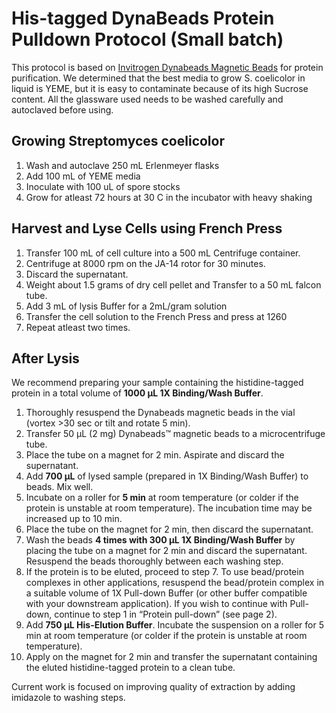 # His-tagged DynaBeads Protein Pulldown Protocol (Small batch)

<!--more-->

This protocol is based on [Invitrogen Dynabeads Magnetic Beads](https://www.thermofisher.com/us/en/home/brands/product-brand/dynal/dynabeads-technology.html?s_kwcid=AL!3652!3!616918262534!e!!g!!dynabeads&ef_id=CjwKCAiAk--dBhABEiwAchIwkZxsTeGl69NJz679-c9T3Q7Xyip4OKMP6apODlLt1xTdprsD3O-aERoCxbMQAvD_BwE:G:s&s_kwcid=AL!3652!3!616918262534!e!!g!!dynabeads!15928445201!138055918205&cid=bid_sap_cep_r01_co_cp1362_pjt0000_bid00000_0se_gaw_bt_pur_con&gclid=CjwKCAiAk--dBhABEiwAchIwkZxsTeGl69NJz679-c9T3Q7Xyip4OKMP6apODlLt1xTdprsD3O-aERoCxbMQAvD_BwE) for protein purification.
We determined that the best media to grow S. coelicolor in liquid is YEME, but it is easy to contaminate because of its high Sucrose content. All the glassware used needs to be washed carefully and autoclaved before using.


## Growing Streptomyces coelicolor
  1. Wash and autoclave 250 mL Erlenmeyer flasks
  2. Add 100 mL of YEME media
  3. Inoculate with 100 uL of spore stocks
  4. Grow for atleast 72 hours at 30 C in the incubator with heavy shaking
  
## Harvest and Lyse Cells using French Press
  1. Transfer 100 mL of cell culture into a 500 mL Centrifuge container.
  2. Centrifuge at 8000 rpm on the JA-14 rotor for 30 minutes.
  3. Discard the supernatant.
  4. Weight about 1.5 grams of dry cell pellet and Transfer to a 50 mL falcon tube.
  5. Add 3 mL of lysis Buffer for a 2mL/gram solution 
  6. Transfer the cell solution to the French Press and press at 1260
  7. Repeat atleast two times.
  
## After Lysis

We recommend preparing your sample containing the histidine-tagged protein in a total volume of **1000 μL 1X Binding/Wash Buffer**. 

  1. Thoroughly resuspend the Dynabeads magnetic beads in the vial (vortex >30 sec or tilt and rotate 5 min).
  2. Transfer 50 μL (2 mg) Dynabeads™ magnetic beads to a microcentrifuge tube. 
  3. Place the tube on a magnet for 2 min. Aspirate and discard the supernatant. 
  4. Add **700 μL** of lysed sample (prepared in 1X Binding/Wash Buffer) to beads. Mix well. 
  5. Incubate on a roller for **5 min** at room temperature (or colder if the protein is unstable at room temperature). The incubation time may be increased up to 10 min. 
  6. Place the tube on the magnet for 2 min, then discard the supernatant. 
  7. Wash the beads **4 times with 300 μL 1X Binding/Wash Buffer** by placing the tube on a magnet for 2 min and discard the supernatant. Resuspend the beads thoroughly between each washing step.
  8. If the protein is to be eluted, proceed to step 7. To use bead/protein complexes in other applications, resuspend the bead/protein complex in a suitable volume of 1X Pull-down Buffer (or other buffer compatible with your downstream application). If you wish to continue with Pull-down, continue to step 1 in “Protein pull-down” (see page 2). 
  9. Add **750 μL His-Elution Buffer**. Incubate the suspension on a roller for 5 min at room temperature (or colder if the protein is unstable at room temperature). 
  10. Apply on the magnet for 2 min and transfer the supernatant containing the eluted histidine-tagged protein to a clean tube. 
  
Current work is focused on improving quality of extraction by adding imidazole to washing steps.


